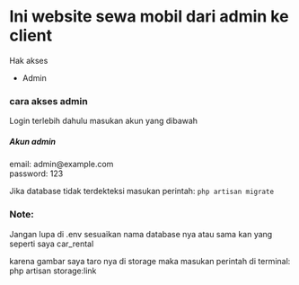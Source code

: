 <h1>Ini website sewa mobil dari admin ke client</h1>
<span>Hak akses</span><br>
<ul>
    <li>Admin</li>
</ul>
<h3>cara akses admin</h3>
<p>Login terlebih dahulu masukan akun yang dibawah
</p>
<h5>Akun admin</h5>
<p>email: admin@example.com<br>
   password: 123</p>
<p>Jika database tidak terdekteksi masukan perintah: <code>php artisan migrate</code></p>
<h3>Note:</h3>
<p>Jangan lupa di .env sesuaikan nama database nya atau sama kan yang seperti saya car_rental</p>
<p>karena gambar saya taro nya di storage maka masukan perintah di terminal: php artisan storage:link </p>
